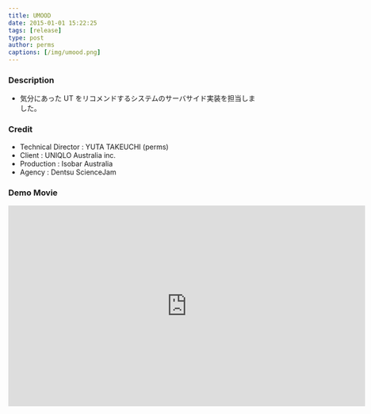 ```yaml
---
title: UMOOD
date: 2015-01-01 15:22:25
tags: [release]
type: post
author: perms
captions: [/img/umood.png]
---
```


### Description

* 気分にあった UT をリコメンドするシステムのサーバサイド実装を担当しました。

### Credit

* Technical Director : YUTA TAKEUCHI (perms)
* Client : UNIQLO Australia inc.
* Production : Isobar Australia
* Agency : Dentsu ScienceJam

### Demo Movie

<iframe src="https://player.vimeo.com/video/192379400" width="720" height="405" frameborder="0" webkitallowfullscreen mozallowfullscreen allowfullscreen></iframe>
